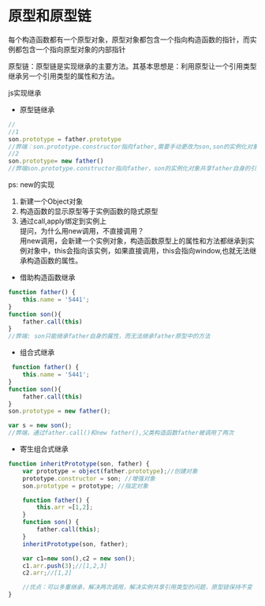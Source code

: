 # 原型和原型链
每个构造函数都有一个原型对象，原型对象都包含一个指向构造函数的指针，而实例都包含一个指向原型对象的内部指针

原型链：原型链是实现继承的主要方法。其基本思想是：利用原型让一个引用类型继承另一个引用类型的属性和方法。  

js实现继承  
* 原型链继承 
```js  
//  
//1
son.prototype = father.prototype
//弊端：son.prototype.constructor指向father,需要手动更改为son,son的实例化对象只能继承father原型中的方法，无法继承father本身的属性  
//2
son.prototype= new father()
//弊端son.prototype.constructor指向father，son的实例化对象共享father自身的引用类型属性

```  
ps: new的实现  
1. 新建一个Object对象  
2. 构造函数的显示原型等于实例函数的隐式原型  
3. 通过call,apply绑定到实例上  
提问，为什么用new调用，不直接调用？  
用new调用，会新建一个实例对象，构造函数原型上的属性和方法都继承到实例对象中，this会指向该实例，如果直接调用，this会指向window,也就无法继承构造函数的属性。  

* 借助构造函数继承  
```js
function father() {
    this.name = '5441';
}
function son(){
    father.call(this)
}
//弊端: son只能继承father自身的属性，而无法继承father原型中的方法
```  

* 组合式继承
```js  
 function father() {
    this.name = '5441';
}
function son(){
    father.call(this)
}
son.prototype = new father();

var s = new son();
//弊端，通过father.call()和new father(),父类构造函数father被调用了两次

```  

* 寄生组合式继承  
```js
function inheritPrototype(son, father) {
    var prototype = object(father.prototype);//创建对象
    prototype.constructor = son; //增强对象
    son.prototype = prototype; //指定对象

    function father() {
        this.arr =[1,2];
    }
    function son() {
        father.call(this);
    }
    inheritPrototype(son, father);

    var c1=new son(),c2 = new son();
    c1.arr.push(3);//[1,2,3]
    c2.arr;//[1,2]

    //优点：可以多重继承，解决两次调用，解决实例共享引用类型的问题，原型链保持不变
}
```